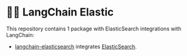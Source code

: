 # 🦜️🔗 LangChain Elastic

This repository contains 1 package with ElasticSearch integrations with LangChain:

- [langchain-elasticsearch](https://pypi.org/project/langchain-elasticsearch/) integrates [ElasticSearch](https://www.elastic.co/elasticsearch).
